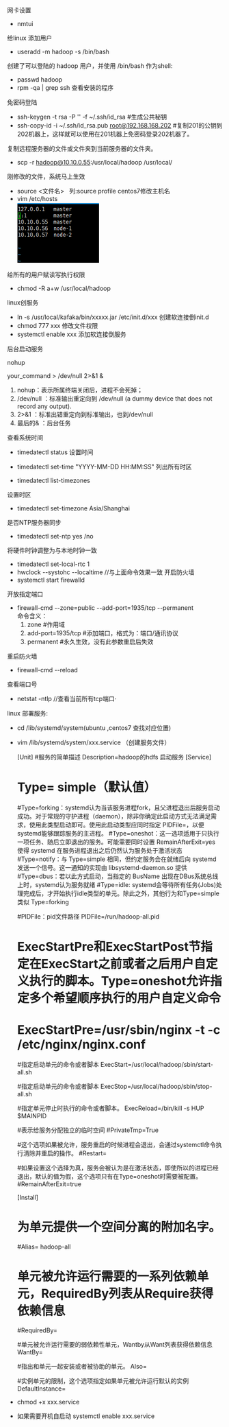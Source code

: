 网卡设置
* nmtui
  
给linux 添加用户
* useradd -m hadoop -s /bin/bash  

创建了可以登陆的 hadoop 用户，并使用 /bin/bash 作为shell:
* passwd hadoop
* rpm -qa | grep ssh 查看安装的程序

免密码登陆
* ssh-keygen -t rsa -P '' -f ~/.ssh/id_rsa         #生成公共秘钥
* ssh-copy-id -i  ~/.ssh/id_rsa.pub root@192.168.168.202  #复制201的公钥到202机器上，这样就可以使用在201机器上免密码登录202机器了。

复制远程服务器的文件或文件夹到当前服务器的文件夹。
* scp -r hadoop@10.10.0.55:/usr/local/hadoop /usr/local/

刚修改的文件，系统马上生效
* source <文件名>  &nbsp;&nbsp;列:source profile
centos7修改主机名
* vim /etc/hosts<br/>
![](./img/1.png)

给所有的用户赋读写执行权限
* chmod  -R a+w /usr/local/hadoop 

linux创服务
 * ln  -s /usr/local/kafaka/bin/xxxxx.jar  /etc/init.d/xxx 创建软连接倒init.d
 * chmod 777 xxx 修改文件权限
 * systemctl enable xxx 添加软连接倒服务
 
后台启动服务

  nohup 
  
  your_command > /dev/null 2>&1 &
  
  1. nohup：表示所属终端关闭后，进程不会死掉； 
  2.  /dev/null ：标准输出重定向到 /dev/null (a dummy device that does not record any output). 
  3. 2>&1 ：标准出错重定向到标准输出，也到/dev/null 
  4. 最后的& ：后台任务 

查看系统时间
 * timedatectl status
 设置时间
 
 * timedatectl set-time "YYYY-MM-DD HH:MM:SS"
列出所有时区
 * timedatectl list-timezones
 
设置时区
 * timedatectl set-timezone Asia/Shanghai 
 
是否NTP服务器同步 
 *  timedatectl set-ntp yes /no
 
将硬件时钟调整为与本地时钟一致
* timedatectl set-local-rtc 1
* hwclock --systohc --localtime //与上面命令效果一致 
开启防火墙 
*  systemctl start firewalld

开放指定端口
* firewall-cmd --zone=public --add-port=1935/tcp --permanent<br/>
  命令含义：
  1. zone #作用域
  2. add-port=1935/tcp  #添加端口，格式为：端口/通讯协议
  3. permanent  #永久生效，没有此参数重启后失效
  
重启防火墙
* firewall-cmd --reload

查看端口号
* netstat -ntlp   //查看当前所有tcp端口·

linux 部署服务:
* cd /lib/systemd/system(ubuntu ,centos7 查找对应位置)
* vim /lib/systemd/system/xxx.service （创建服务文件）


    [Unit]
    #服务的简单描述
    Description=hadoop的hdfs 启动服务
    [Service]
    # Type= simple（默认值）
    #Type=forking：systemd认为当该服务进程fork，且父进程退出后服务启动成功。对于常规的守护进程（daemon），除非你确定此启动方式无法满足需求，使用此类型启动即可。使用此启动类型应同时指定 PIDFile=，以便systemd能够跟踪服务的主进程。
    #Type=oneshot：这一选项适用于只执行一项任务、随后立即退出的服务。可能需要同时设置 RemainAfterExit=yes 使得 systemd 在服务进程退出之后仍然认为服务处于激活状态
    #Type=notify：与 Type=simple 相同，但约定服务会在就绪后向 systemd 发送一个信号。这一通知的实现由 libsystemd-daemon.so 提供
    #Type=dbus：若以此方式启动，当指定的 BusName 出现在DBus系统总线上时，systemd认为服务就绪
    #Type=idle: systemd会等待所有任务(Jobs)处理完成后，才开始执行idle类型的单元。除此之外，其他行为和Type=simple 类似
    Type=forking
    
    #PIDFile：pid文件路径
    PIDFile=/run/hadoop-all.pid
    
    # ExecStartPre和ExecStartPost节指定在ExecStart之前或者之后用户自定义执行的脚本。Type=oneshot允许指定多个希望顺序执行的用户自定义命令
    # ExecStartPre=/usr/sbin/nginx -t -c /etc/nginx/nginx.conf
    
    #指定启动单元的命令或者脚本
    ExecStart=/usr/local/hadoop/sbin/start-all.sh
    
    #指定启动单元的命令或者脚本
    ExecStop=/usr/local/hadoop/sbin/stop-all.sh
    
    #指定单元停止时执行的命令或者脚本。
    ExecReload=/bin/kill -s HUP $MAINPID
    
    #表示给服务分配独立的临时空间
    #PrivateTmp=True
    
    
    #这个选项如果被允许，服务重启的时候进程会退出，会通过systemctl命令执行清除并重启的操作。
    #Restart=
    
    
    #如果设置这个选择为真，服务会被认为是在激活状态，即使所以的进程已经退出，默认的值为假，这个选项只有在Type=oneshot时需要被配置。
    #RemainAfterExit=true
    
    
    [Install]
    # 为单元提供一个空间分离的附加名字。
    #Alias= hadoop-all
    
    # 单元被允许运行需要的一系列依赖单元，RequiredBy列表从Require获得依赖信息
    #RequiredBy=
    
    #单元被允许运行需要的弱依赖性单元，Wantby从Want列表获得依赖信息
    WantBy= 
    
    #指出和单元一起安装或者被协助的单元。
    Also=
    
    #实例单元的限制，这个选项指定如果单元被允许运行默认的实例
    DefaultInstance=
* chmod +x xxx.service
* 如果需要开机自启动 systemctl enable xxx.service 
